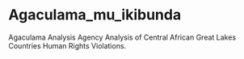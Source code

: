 Agaculama_mu_ikibunda
=====================

Agaculama Analysis Agency
Analysis of Central African Great Lakes Countries Human Rights Violations.
